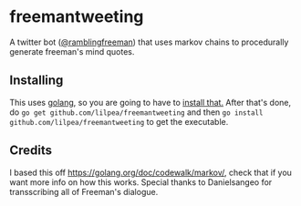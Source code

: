 # freemantweeting
A twitter bot ([@ramblingfreeman](https://twitter.com/ramblingfreeman)) that uses markov chains to procedurally generate freeman's mind quotes.

## Installing
This uses [golang](https://golang.org/), so you are going to have to [install that.](https://golang.org/doc/install) After that's done, do `go get github.com/lilpea/freemantweeting` and then `go install github.com/lilpea/freemantweeting` to get the executable.

## Credits
I based this off https://golang.org/doc/codewalk/markov/, check that if you want more info on how this works.
Special thanks to Danielsangeo for transscribing all of Freeman's dialogue.
